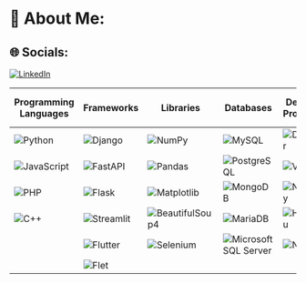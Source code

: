 # 💫 About Me:


## 🌐 Socials:
[![LinkedIn](https://img.shields.io/badge/LinkedIn-%230077B5.svg?logo=linkedin&logoColor=white)](https://www.linkedin.com/in/yovanny-gomez-8ba6ba271)

<center>


| Programming Languages | Frameworks | Libraries | Databases | Deploy Projects | Development Tools | Markup and Style Languages | Graphic Design | Artificial Intelligence |
|-----------------------|----------------------------------|-----------------------------|-----------------------------|------------------------------------------|---------------------|------------------------------------|-------------------------------|-----------------------------|
| ![Python](https://img.shields.io/badge/python-%20?style=plastic&logo=python&logoColor=white&labelColor=green&color=gray) | ![Django](https://img.shields.io/badge/django-%20?style=plastic&logo=django&logoColor=white&labelColor=green&color=gray) | ![NumPy](https://img.shields.io/badge/numpy-%20?style=plastic&logo=numpy&logoColor=white&labelColor=green&color=gray) | ![MySQL](https://img.shields.io/badge/mysql-%20?style=plastic&logo=mysql&logoColor=white&labelColor=green&color=gray) | ![Docker](https://img.shields.io/badge/docker-%20?style=plastic&logo=docker&logoColor=white&labelColor=green&color=gray) | ![git](https://img.shields.io/badge/git-%20?style=plastic&logo=git&logoColor=white&labelColor=green&color=gray) | ![HTML5](https://img.shields.io/badge/html5-%20?style=plastic&logo=html5&logoColor=white&labelColor=green&color=gray) | ![Photoshop](https://img.shields.io/badge/photoshop-%20?style=plastic&logo=adobe%20photoshop&logoColor=white&labelColor=green&color=gray) | ![LLMs](https://img.shields.io/badge/llms-%20?style=plastic&logo=llms&logoColor=white&labelColor=green&color=gray) |
| ![JavaScript](https://img.shields.io/badge/javascript-%20?style=plastic&logo=javascript&logoColor=white&labelColor=green&color=gray) | ![FastAPI](https://img.shields.io/badge/fastapi-%20?style=plastic&logo=fastapi&logoColor=white&labelColor=green&color=gray) | ![Pandas](https://img.shields.io/badge/pandas-%20?style=plastic&logo=pandas&logoColor=white&labelColor=green&color=gray) | ![PostgreSQL](https://img.shields.io/badge/postgresql-%20?style=plastic&logo=postgresql&logoColor=white&labelColor=green&color=gray) | ![Vercel](https://img.shields.io/badge/vercel-%20?style=plastic&logo=vercel&logoColor=white&labelColor=green&color=gray) | ![Trello](https://img.shields.io/badge/trello-%20?style=plastic&logo=trello&logoColor=white&labelColor=green&color=gray) | ![CSS3](https://img.shields.io/badge/css3-%20?style=plastic&logo=css3&logoColor=white&labelColor=green&color=gray) | ![Lightroom](https://img.shields.io/badge/lightroom-%20?style=plastic&logo=adobe%20lightroom&logoColor=white&labelColor=green&color=gray) | ![GPT](https://img.shields.io/badge/gpt-%20?style=plastic&logo=gpt&logoColor=white&labelColor=green&color=gray) |
| ![PHP](https://img.shields.io/badge/php-%20?style=plastic&logo=php&logoColor=white&labelColor=green&color=gray) | ![Flask](https://img.shields.io/badge/flask-%20?style=plastic&logo=flask&logoColor=white&labelColor=green&color=gray) | ![Matplotlib](https://img.shields.io/badge/matplotlib-%20?style=plastic&logo=matplotlib&logoColor=white&labelColor=green&color=gray) | ![MongoDB](https://img.shields.io/badge/mongodb-%20?style=plastic&logo=mongodb&logoColor=white&labelColor=green&color=gray) | ![Netlify](https://img.shields.io/badge/netlify-%20?style=plastic&logo=netlify&logoColor=white&labelColor=green&color=gray) | ![Postman](https://img.shields.io/badge/postman-%20?style=plastic&logo=postman&logoColor=white&labelColor=green&color=gray) |  | ![Gimp](https://img.shields.io/badge/gimp-%20?style=plastic&logo=gimp&logoColor=white&labelColor=green&color=gray) | ![Ollama](https://img.shields.io/badge/ollama-%20?style=plastic&logo=ollama&logoColor=white&labelColor=green&color=gray) |
| ![C++](https://img.shields.io/badge/c++-%20?style=plastic&logo=c%2B%2B&logoColor=white&labelColor=green&color=gray) | ![Streamlit](https://img.shields.io/badge/streamlit-%20?style=plastic&logo=streamlit&logoColor=white&labelColor=green&color=gray) | ![BeautifulSoup4](https://img.shields.io/badge/beautifulsoup4-%20?style=plastic&logo=beautifulsoup4&logoColor=white&labelColor=green&color=gray) | ![MariaDB](https://img.shields.io/badge/mariadb-%20?style=plastic&logo=mariadb&logoColor=white&labelColor=green&color=gray) | ![Heroku](https://img.shields.io/badge/heroku-%20?style=plastic&logo=heroku&logoColor=white&labelColor=green&color=gray) | ![Markdown](https://img.shields.io/badge/markdown-%20?style=plastic&logo=markdown&logoColor=white&labelColor=green&color=gray) |  | ![Sketchup](https://img.shields.io/badge/sketchup-%20?style=plastic&logo=sketchup&logoColor=white&labelColor=green&color=gray) |  |
|  | ![Flutter](https://img.shields.io/badge/flutter-%20?style=plastic&logo=flutter&logoColor=white&labelColor=green&color=gray) | ![Selenium](https://img.shields.io/badge/selenium-%20?style=plastic&logo=selenium&logoColor=white&labelColor=green&color=gray) | ![Microsoft SQL Server](https://img.shields.io/badge/microsoft%20sql%20server-%20?style=plastic&logo=microsoft%20sql%20server&logoColor=white&labelColor=green&color=gray) | ![Nginx](https://img.shields.io/badge/nginx-%20?style=plastic&logo=nginx&logoColor=white&labelColor=green&color=gray) |  |  |  |  |
|  | ![Flet](https://img.shields.io/badge/flet-%20?style=plastic&logo=flet&logoColor=white&labelColor=green&color=gray) |  |  |  |  |  |  |  |  |

</center>
